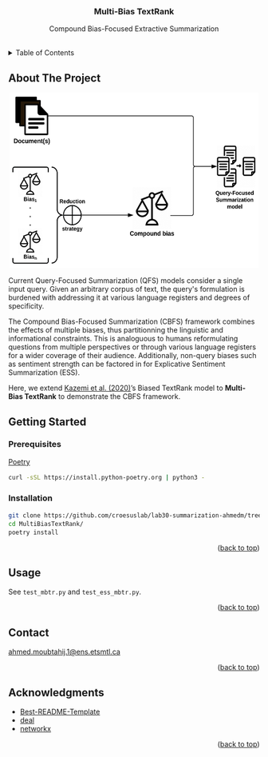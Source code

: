 <!-- Improved compatibility of back to top link: See: https://github.com/Ayenem/LDS -->
<a name="readme-top"></a>

<!-- PROJECT LOGO -->
<br />
<div align="center">
  <!-- <img src="images/CBFS.png" alt="Logo" width="500" height="350"> -->

  <h3 align="center">Multi-Bias TextRank</h3>

  <p align="center">
    Compound Bias-Focused Extractive Summarization
    <br />
    <br />
    <!-- <a href=#usage>View Demo</a> -->
    <!-- · -->
    <!-- <a href="https://github.com/Ayenem/MBTR/issues">Report Bug</a>
    ·
    <a href="https://github.com/Ayenem/MBTR/issues">Request Feature</a> -->
  </p>
</div>



<!-- TABLE OF CONTENTS -->
<details>
  <summary>Table of Contents</summary>
  <ol>
    <li>
      <a href="#about-the-project">About The Project</a>
    </li>
    <!-- <li> -->
      <!-- <a href="#references">References</a> -->
    <!-- </li> -->
    <li>
      <a href="#getting-started">Getting Started</a>
      <ul>
        <li><a href="#prerequisites">Prerequisites</a></li>
        <li><a href="#installation">Installation</a></li>
      </ul>
    </li>
    <li><a href="#usage">Usage</a></li>
    <!-- <li><a href="#license">License</a></li> -->
    <li><a href="#contact">Contact</a></li>
    <li><a href="#acknowledgments">Acknowledgments</a></li>
  </ol>
</details>



<!-- ABOUT THE PROJECT -->
## About The Project

<div align="center">
  <img src="images/CBFS.png" alt="Logo" width="500" height="350">
</div>
<!-- [![Product Name Screen Shot][product-screenshot]](https://www.researchgate.net/publication/232645575_Graph-Based_Algorithms_for_Text_Summarization) -->

Current Query-Focused Summarization (QFS) models consider a single input query. Given an arbitrary corpus of text, the query's formulation is burdened with addressing it at various language registers and degrees of specificity.

The Compound Bias-Focused Summarization (CBFS) framework combines the effects of multiple biases, thus partitionning the linguistic and informational constraints. This is analoguous to humans reformulating questions from multiple perspectives or through various language registers for a wider coverage of their audience. Additionally, non-query biases such as sentiment strength can be factored in for Explicative Sentiment Summarization (ESS).

Here, we extend [Kazemi et al. (2020)](https://aclanthology.org/2020.coling-main.144/)’s Biased TextRank model to **Multi-Bias TextRank** to demonstrate the CBFS framework.

<!-- REFERENCES -->
<!-- ## References -->
<!-- Refer to the paper when/if it's accepted -->

<!-- GETTING STARTED -->
## Getting Started

### Prerequisites

[Poetry](https://python-poetry.org/docs/#installing-with-the-official-installer)
```sh
curl -sSL https://install.python-poetry.org | python3 -
```
### Installation

```sh
git clone https://github.com/croesuslab/lab30-summarization-ahmedm/tree/main/models/MultiBiasTextRank
cd MultiBiasTextRank/
poetry install
```

<p align="right">(<a href="#readme-top">back to top</a>)</p>

<!-- USAGE EXAMPLES -->
## Usage

See `test_mbtr.py` and `test_ess_mbtr.py`.

<!-- LICENSE -->
<!-- ## License -->

<!-- Distributed under the MIT License. See `LICENSE.txt` for more information. -->

<p align="right">(<a href="#readme-top">back to top</a>)</p>


<!-- CONTACT -->
## Contact

ahmed.moubtahij.1@ens.etsmtl.ca

<p align="right">(<a href="#readme-top">back to top</a>)</p>


<!-- ACKNOWLEDGMENTS -->
## Acknowledgments

* [Best-README-Template](https://github.com/othneildrew/Best-README-Template)
* [deal](https://github.com/life4/deal)
* [networkx](https://networkx.org/documentation/stable/reference/algorithms/generated/networkx.algorithms.link_analysis.pagerank_alg.pagerank.html)

<p align="right">(<a href="#readme-top">back to top</a>)</p>


<!-- MARKDOWN LINKS & IMAGES -->
<!-- https://www.markdownguide.org/basic-syntax/#reference-style-links -->
[product-screenshot]: images/textrank_graph.png
